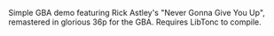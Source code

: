 Simple GBA demo featuring Rick Astley's "Never Gonna Give You Up", remastered in glorious 36p for the GBA. Requires LibTonc to compile.
